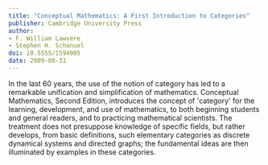 ```yaml
---
title: "Conceptual Mathematics: A First Introduction to Categories"
publisher: Cambridge University Press
author:
- F. William Lawvere
- Stephen H. Schanuel
doi: 10.5555/1594905
date: 2009-08-31
---
```


In the last 60 years, the use of the notion of category has led to a remarkable unification and simplification of mathematics. Conceptual Mathematics, Second Edition, introduces the concept of 'category' for the learning, development, and use of mathematics, to both beginning students and general readers, and to practicing mathematical scientists. The treatment does not presuppose knowledge of specific fields, but rather develops, from basic definitions, such elementary categories as discrete dynamical systems and directed graphs; the fundamental ideas are then illuminated by examples in these categories.
